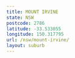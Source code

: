 ```yaml
---
title: MOUNT IRVINE
state: NSW
postcode: 2786
latitude: -33.533055
longitude: 150.317795
url: /nsw/mount-irvine/
layout: suburb
---
```

